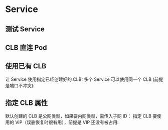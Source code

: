 # Service

## 测试 Service

<FileBlock file="nginx-service.yaml" showLineNumbers />

## CLB 直连 Pod

<FileBlock file="nginx-service-direct-access.yaml" showLineNumbers />

## 使用已有 CLB

<Tabs>
  <TabItem value="single" label="使用已有 CLB">
    让 Service 使用指定已经创建好的 CLB:
    <FileBlock file="nginx-service-reuse.yaml" showLineNumbers />
  </TabItem>

  <TabItem value="multi" label="多个 Service 复用同一个 CLB">
    多个 Service 可以使用同一个 CLB (前提是端口不冲突):
    <FileBlock file="nginx-service-reuse.yaml" showLineNumbers />
    <FileBlock file="nginx2-service-reuse.yaml" showLineNumbers />
  </TabItem>

</Tabs>

## 指定 CLB 属性

<Tabs>

  <TabItem value="subnet" label="内网 CLB">
    默认创建的 CLB 是公网类型，如果要内网类型，需传入子网 ID：
    <FileBlock file="nginx-service-subnet.yaml" showLineNumbers />
  </TabItem>

  <TabItem value="multi-zone" label="多可用区">
    <FileBlock file="nginx-service-multi-zone.yaml" showLineNumbers />
  </TabItem>

  <TabItem value="vip" label="指定 VIP">
    指定 CLB 要使用的 VIP（误删恢复时很有用），前提是 VIP 还没有被占用:
    <FileBlock file="nginx-service-vip.yaml" showLineNumbers />
  </TabItem>

</Tabs>

